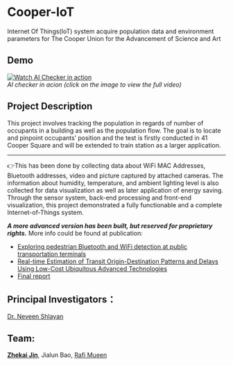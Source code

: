 # Cooper-IoT
Internet Of Things(IoT) system acquire population data and environment parameters for The Cooper Union for the Advancement of Science and Art  

## Demo
[![Watch AI Checker in action](docs/pic3.gif)](https://zhekaijin.github.io/videos/checker.mp4)
*<br />AI checker in acion (click on the image to view the full video)*

## Project Description
This project involves tracking the population in regards of number of occupants in a building as well as the population flow. The goal is to locate and pinpoint occupants’ position and the test is firstly conducted in 41 Cooper Square and will be extended to train station as a larger application.
***
  :point_right:This has been done by collecting data about WiFi MAC Addresses, Bluetooth addresses, video and picture captured by attached cameras. The information about humidity, temperature, and ambient lighting level is also collected for data visualization as well as later application of energy saving. Through the sensor system, back-end processing and front-end visualization, this project demonstrated a fully functionable and a complete Internet-of-Things system.
 
***A more advanced version has been built, but reserved for proprietary rights.***
More info could be found at publication:
* [Exploring pedestrian Bluetooth and WiFi detection at public transportation terminals](https://ieeexplore.ieee.org/document/7795559)
* [Real-time Estimation of Transit Origin-Destination Patterns and Delays Using Low-Cost Ubiquitous Advanced Technologies](http://www.utrc2.org/research/projects/real-time-estimation-transit-origin)
* [Final report](http://www.utrc2.org/publications/real-time-estimation-transit-od-patterns)

## Principal Investigators：
[Dr. Neveen Shlayan](https://cooper.edu/academics/people/neveen-shlayan)

## Team:
**[Zhekai Jin](https://zhekaijin.github.io/)**, Jialun Bao, [Rafi Mueen](https://www.linkedin.com/in/rafi-mueen/)
